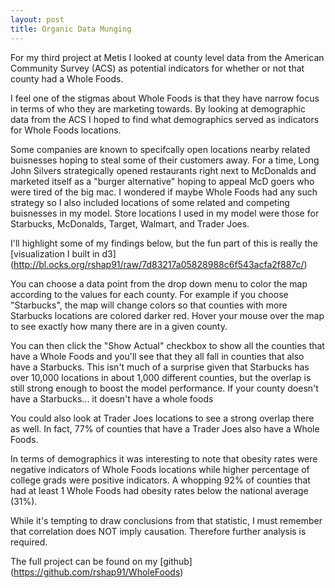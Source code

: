 ```yaml
---
layout: post
title: Organic Data Munging
---
```





For my third project at Metis I looked at county level data from the American Community Survey (ACS) as potential indicators for whether or not that county had a Whole Foods.

I feel one of the stigmas about Whole Foods is that they have narrow focus in terms of who they are marketing towards. By looking at demographic data from the ACS I hoped to find what demographics served as indicators for Whole Foods locations.

Some companies are known to specifcally open locations nearby related buisnesses hoping to steal some of their customers away.
For a time, Long John Silvers strategically opened restaurants right next to McDonalds and marketed itself as a "burger alternative" hoping to appeal McD goers who were tired of the big mac. I wondered if maybe Whole Foods had any such strategy so I also included locations of some related and competing buisnesses in my model. Store locations I used in my model were those for Starbucks, McDonalds, Target, Walmart, and Trader Joes.

 
I'll highlight some of my findings below, but the fun part of this is really the [visualization I built in d3] (http://bl.ocks.org/rshap91/raw/7d83217a05828988c6f543acfa2f887c/)

You can choose a data point from the drop down menu to color the map according to the values for each county. For example if you choose "Starbucks", the map will change colors so that counties with more Starbucks locations are colored darker red. Hover your mouse over the map to see exactly how many there are in a given county. 

You can then click the "Show Actual" checkbox to show all the counties that have a Whole Foods and you'll see that they all fall in counties that also have a Starbucks. This isn't much of a surprise given that Starbucks has over 10,000 locations in about 1,000 different counties, but the overlap is still strong enough to boost the model performance. If your county doesn't have a Starbucks... it doesn't have a whole foods
 
You could also look at Trader Joes locations to see a strong overlap there as well. In fact, 77% of counties that have a Trader Joes also have a Whole Foods.

In terms of demographics it was interesting to note that obesity rates were negative indicators of Whole Foods locations while higher percentage of college grads were positive indicators. A whopping 92% of counties that had at least 1 Whole Foods had obesity rates below the national average (31%). 

While it's tempting to draw conclusions from that statistic, I must remember that correlation does NOT imply causation. Therefore further analysis is required. 

The full project can be found on my [github] (https://github.com/rshap91/WholeFoods)
 
